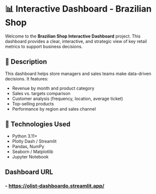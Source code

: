 # 📊 Interactive Dashboard - Brazilian Shop

Welcome to the **Brazilian Shop Interactive Dashboard** project. This dashboard provides a clear, interactive, and strategic view of key retail metrics to support business decisions.

## 📌 Description

This dashboard helps store managers and sales teams make data-driven decisions. It features:

- Revenue by month and product category
- Sales vs. targets comparison
- Customer analysis (frequency, location, average ticket)
- Top-selling products
- Performance by region and sales channel

## 🧰 Technologies Used

- Python 3.11+
- Plotly Dash / Streamlit
- Pandas, NumPy
- Seaborn / Matplotlib
- Jupyter Notebook

## Dashboard URL 

### - **https://olist-dashboardo.streamlit.app/**
